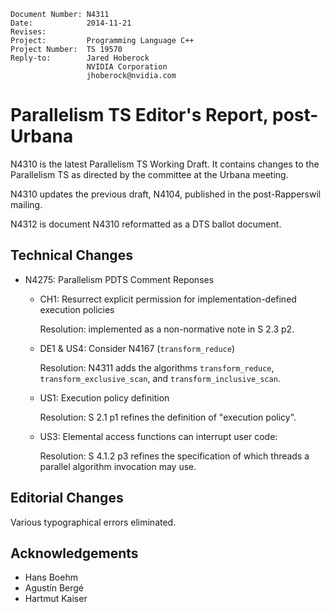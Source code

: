     Document Number: N4311
    Date:            2014-11-21
    Revises:
    Project:         Programming Language C++
    Project Number:  TS 19570
    Reply-to:        Jared Hoberock
                     NVIDIA Corporation
                     jhoberock@nvidia.com

# Parallelism TS Editor's Report, post-Urbana

N4310 is the latest Parallelism TS Working Draft. It contains changes to the Parallelism TS as directed by the committee at the Urbana meeting.

N4310 updates the previous draft, N4104, published in the post-Rapperswil mailing.

N4312 is document N4310 reformatted as a DTS ballot document.

## Technical Changes

* N4275: Parallelism PDTS Comment Reponses

  * CH1: Resurrect explicit permission for implementation-defined execution policies
  
    Resolution: implemented as a non-normative note in S 2.3 p2.

  * DE1 & US4: Consider N4167 (`transform_reduce`)
  
    Resolution: N4311 adds the algorithms `transform_reduce`, `transform_exclusive_scan`, and `transform_inclusive_scan`.

  * US1: Execution policy definition

    Resolution: S 2.1 p1 refines the definition of "execution policy".

  * US3: Elemental access functions can interrupt user code:

    Resolution: S 4.1.2 p3 refines the specification of which threads a parallel algorithm invocation may use.

## Editorial Changes

Various typographical errors eliminated.

## Acknowledgements

* Hans Boehm
* Agustín Bergé
* Hartmut Kaiser

